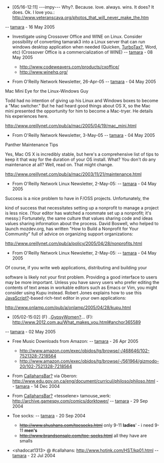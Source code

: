 <div id="wikitext">

<div style="display: none;">

Summary:a collection of stuff to look at sometime Parent:(Main.)<span
class="wikiword">[MiscStuff](http://wiki.tamouse.org?n=Main.MiscStuff?action=print)</span>
<span
class="wikiword">[IncludeMe](http://wiki.tamouse.org?n=Main.IncludeMe?action=edit)[?](http://wiki.tamouse.org?n=Main.IncludeMe?action=edit)</span>:[MiscStuff](http://wiki.tamouse.org?n=Main.MiscStuff?action=print)
Categories:[Links](http://wiki.tamouse.org?n=Category.Links) Tags: stuff

</div>

<div class="vspace">

</div>

-   [05/16-12:11] ---impy--- Why?. Because. love. always. wins. It does?
    It does. Ok. I love you.:
    <http://www.veteranscava.org/photos_that_will_never_make_the.htm>

-- [tamara](http://wiki.tamouse.org?n=Profiles.Tamara?action=print) - 16
May 2005

<div class="vspace">

</div>

-   Investigate using Crossover Office and WINE on Linux. Consider
    possibility of converting tamarak3 into a Linux server that can run
    windows desktop application when needed (Quicken, <span
    class="wikiword">[TurboTax](http://wiki.tamouse.org?n=Main.TurboTax?action=edit)[?](http://wiki.tamouse.org?n=Main.TurboTax?action=edit)</span>,
    Word, etc) (Crossover Office is a commercialization of WINE) --
    [tamara](http://wiki.tamouse.org?n=Profiles.Tamara?action=print) -
    08 May 2005
    -   <http://www.codeweavers.com/products/cxoffice/>
    -   <http://www.winehq.org/>

    <div class="vspace">

    </div>

-   From O'Reilly Network Newsletter, 26-Apr-05 --
    [tamara](http://wiki.tamouse.org?n=Profiles.Tamara?action=print) -
    04 May 2005

<div class="indent">

Mac Mini Eye for the Linux-Windows Guy

</div>

<div class="indent">

Todd had no intention of giving up his Linux and Windows boxes to become
a "Mac switcher." But he had heard good things about OS X, so the Mac
mini presented the opportunity for him to become a Mac-tryer. He details
his experiences here.
<div class="indent">

<http://www.oreillynet.com/pub/a/mac/2005/04/19/mac_mini.html>

</div>

</div>

<div class="vspace">

</div>

-   From O'Reilly Network Newsletter, 3-May-05 --
    [tamara](http://wiki.tamouse.org?n=Profiles.Tamara?action=print) -
    04 May 2005

<div class="indent">

Panther Maintenance Tips

</div>

<div class="indent">

Yes, Mac OS X is incredibly stable, but here's a comprehensive list of
tips to keep it that way for the duration of your OS install. What? You
don't do any maintenance at all? Well, read on. That might change.
<div class="indent">

<http://www.oreillynet.com/pub/a/mac/2003/11/21/maintenance.html>

</div>

</div>

<div class="vspace">

</div>

-   From O'Reilly Network Linux Newsletter, 2-May-05: --
    [tamara](http://wiki.tamouse.org?n=Profiles.Tamara?action=print) -
    04 May 2005

<div class="indent">

Success is a nice problem to have in F/OSS projects. Unfortunately, the

</div>

kind of success that necessitates setting up a nonprofit to manage a
project is less nice. (Your editor has watched a roommate set up a
nonprofit; it's messy.) Fortunately, the same culture that values
sharing code and ideas values sharing information about the process.
David Boswell, who helped to launch mozdev.org, has written "How to
Build a Nonprofit for Your Community" full of advice on organizing
support organizations:

<div class="indent">

<http://www.oreillynet.com/pub/a/policy/2005/04/28/nonprofits.html>

</div>

<div class="vspace">

</div>

-   From O'Reilly Network Linux Newsletter, 2-May-05: --
    [tamara](http://wiki.tamouse.org?n=Profiles.Tamara?action=print) -
    04 May 2005

<div class="indent">

Of course, if you write web applications, distributing and building your

</div>

software is likely not your first problem. Providing a good interface to
users may be more important. Unless you have savvy users who prefer
editing the contents of text areas in workable editors such as Emacs or
Vim, you might consider using Kupu instead. Robert Jones explains how to
use this <span
class="wikiword">[JavaScript](http://wiki.tamouse.org?n=Main.JavaScript?action=edit)[?](http://wiki.tamouse.org?n=Main.JavaScript?action=edit)</span>-based
rich-text editor in your own applications:

<div class="indent">

<http://www.onlamp.com/pub/a/onlamp/2005/04/28/kupu.html>

</div>

<div class="vspace">

</div>

-   [05/02-15:02] (F) ..<span
    class="wikiword">[GypsyWomen](http://wiki.tamouse.org?n=Main.GypsyWomen?action=edit)[?](http://wiki.tamouse.org?n=Main.GypsyWomen?action=edit)</span>...
    (F): <http://www.2012.com.au/What_makes_you.html#anchor365589>

-- [tamara](http://wiki.tamouse.org?n=Profiles.Tamara?action=print) - 02
May 2005

<div class="vspace">

</div>

-   Free Music Downloads from Amazon: --
    [tamara](http://wiki.tamouse.org?n=Profiles.Tamara?action=print) -
    26 Apr 2005
    -   <http://www.amazon.com/exec/obidos/tg/browse/-/468646/102-7521328-7218564>
    -   <http://www.amazon.com/exec/obidos/tg/browse/-/561964/gizmodo-20/102-7521328-7218564>

    <div class="vspace">

    </div>

-   From
    [CallahansBar](http://wiki.tamouse.org?n=Main.CallahansBar?action=edit)[?](http://wiki.tamouse.org?n=Main.CallahansBar?action=edit)
    via Oberon:
    <http://www.edu.gov.on.ca/eng/document/curricul/philoso/philoso.html> --
    [tamara](http://wiki.tamouse.org?n=Profiles.Tamara?action=print) -
    14 Dec 2004
    <div class="vspace">

    </div>

-   From
    [CallahansBar](http://wiki.tamouse.org?n=Main.CallahansBar?action=edit)[?](http://wiki.tamouse.org?n=Main.CallahansBar?action=edit)
    \<tesselene\> tamouse\_werk:
    <http://archive.gamespy.com/comics/dorktower/> --
    [tamara](http://wiki.tamouse.org?n=Profiles.Tamara?action=print) -
    29 Sep 2004
    <div class="vspace">

    </div>

-   Toe socks: --
    [tamara](http://wiki.tamouse.org?n=Profiles.Tamara?action=print) -
    20 Sep 2004
    -   ~~<http://www.shushans.com/toesocks.html>~~ only 9-11
        **ladies**' - i need 9-11 **men's**
    -   ~~<http://www.brandsonsale.com/toe-socks.html>~~ all they have
        are smalls

    <div class="vspace">

    </div>

-   \<shadocat1313\> @ \#callahans:
    <http://www.hotink.com/HST/kp01.html> --
    [tamara](http://wiki.tamouse.org?n=Profiles.Tamara?action=print) -
    22 Jul 2004

</div>
